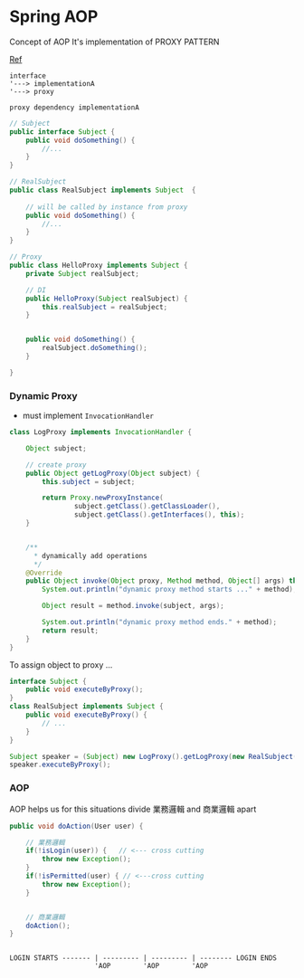 # Spring AOP

Concept of AOP
It's implementation of PROXY PATTERN

[Ref](https://welson327.gitbooks.io/java-spring/content/spring_aop/basic_concept_proxy.html)  

```vim
interface
'---> implementationA
'---> proxy

proxy dependency implementationA
```

```java
// Subject
public interface Subject {
    public void doSomething() {
        //...
    }
}

// RealSubject
public class RealSubject implements Subject  {
    
    // will be called by instance from proxy
    public void doSomething() {
        //...
    }
}

// Proxy
public class HelloProxy implements Subject {     
    private Subject realSubject; 

    // DI
    public HelloProxy(Subject realSubject) { 
        this.realSubject = realSubject; 
    } 


    public void doSomething() { 
        realSubject.doSomething();
    } 

}
```

### Dynamic Proxy 

- must implement `InvocationHandler`

```java
class LogProxy implements InvocationHandler {

    Object subject;

    // create proxy
    public Object getLogProxy(Object subject) {
        this.subject = subject;

        return Proxy.newProxyInstance(
                subject.getClass().getClassLoader(), 
                subject.getClass().getInterfaces(), this);
    }


    /**
      * dynamically add operations
      */
    @Override 
    public Object invoke(Object proxy, Method method, Object[] args) throws Exception {
        System.out.println("dynamic proxy method starts ..." + method);

        Object result = method.invoke(subject, args);

        System.out.println("dynamic proxy method ends." + method); 
        return result;
    }
}
```

To assign object to proxy ...
```java
interface Subject {
    public void executeByProxy();
}
class RealSubject implements Subject {
    public void executeByProxy() {
        // ...
    }
}

Subject speaker = (Subject) new LogProxy().getLogProxy(new RealSubject());
speaker.executeByProxy();
```



### AOP

AOP helps us for this situations divide 業務邏輯 and 商業邏輯 apart
```java
public void doAction(User user) {

    // 業務邏輯
    if(!isLogin(user)) {   // <--- cross cutting
        throw new Exception();
    }
    if(!isPermitted(user) { // <---cross cutting
        throw new Exception();
    }


    // 商業邏輯
    doAction();
}
```


```

LOGIN STARTS ------- | --------- | --------- | -------- LOGIN ENDS
                     'AOP        'AOP        'AOP 
```